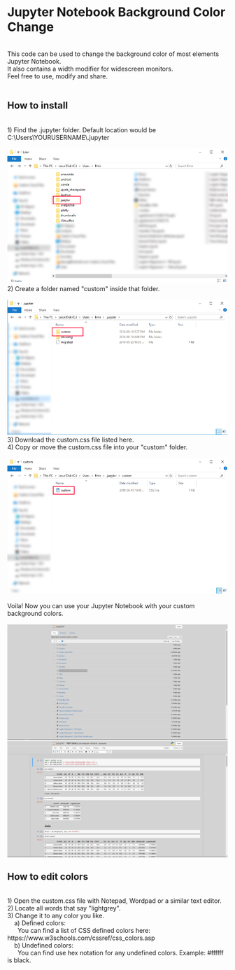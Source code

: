 <h1>Jupyter Notebook Background Color Change</h1><br>
This code can be used to change the background color of most elements Jupyter Notebook.<br>
It also contains a width modifier for widescreen monitors.<br>
Feel free to use, modify and share.<br><br>
<h2>How to install</h2><br>
1) Find the .jupyter folder. Default location would be C:\Users\YOURUSERNAME\.jupyter<br><br>
<img src="https://github.com/EmirKorkutUnal/JB/blob/master/Screenshots/Location.jpg"><br>
2) Create a folder named "custom" inside that folder.<br><br>
<img src="https://github.com/EmirKorkutUnal/JB/blob/master/Screenshots/Custom Folder.jpg"><br>
3) Download the custom.css file listed here.<br>
4) Copy or move the custom.css file into your "custom" folder.<br><br>
<img src="https://github.com/EmirKorkutUnal/JB/blob/master/Screenshots/File.jpg"><br><br>
Voila! Now you can use your Jupyter Notebook with your custom background colors.<br><br>
<img src="https://github.com/EmirKorkutUnal/JB/blob/master/Screenshots/SS1.jpg"><br>
<img src="https://github.com/EmirKorkutUnal/JB/blob/master/Screenshots/SS2.jpg"><br>

<h2>How to edit colors</h2><br>
1) Open the custom.css file with Notepad, Wordpad or a similar text editor.<br>
2) Locate all words that say "lightgrey".<br>
3) Change it to any color you like.<br>
&nbsp&nbsp&nbsp&nbspa) Defined colors:<br>
&nbsp&nbsp&nbsp&nbsp&nbsp&nbspYou can find a list of CSS defined colors here: https://www.w3schools.com/cssref/css_colors.asp<br>
&nbsp&nbsp&nbsp&nbspb) Undefined colors:<br>
&nbsp&nbsp&nbsp&nbsp&nbsp&nbspYou can find use hex notation for any undefined colors. Example: #ffffff is black.<br>
